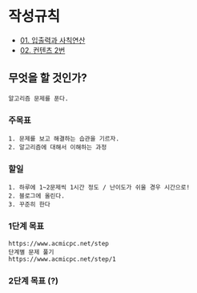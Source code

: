 # 작성규칙
* [01. 	입출력과 사칙연산](01_content.md)
* [02. 컨텐츠 2번 ](02_content_02.md)

## 무엇을 할 것인가?
    알고리즘 문제를 푼다.

### 주목표 
    1. 문제를 보고 해결하는 습관을 기르자.
    2. 알고리즘에 대해서 이해하는 과정

### 할일 
    1. 하루에 1~2문제씩 1시간 정도 / 난이도가 쉬울 경우 시간으로!
    2. 블로그에 올린다.
    3. 꾸준히 한다

### 1단계 목표
    https://www.acmicpc.net/step
    단계별 문제 풀기
    https://www.acmicpc.net/step/1

### 2단계 목표 (?)